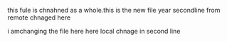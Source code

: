 this fule is chnahned as a whole.this is the new file year
secondline from remote chnaged here

i amchanging the file here 
here local chnage in second line
